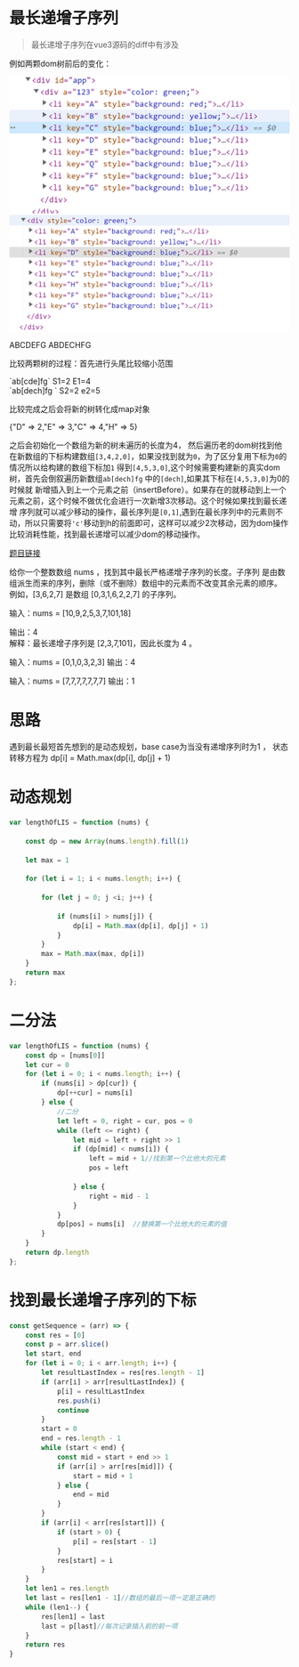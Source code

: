 # 最长递增子序列

> 最长递增子序列在vue3源码的diff中有涉及

例如两颗dom树前后的变化：
<div> <img src="../public/img/before-diff.png"/></div>
<div> <img src="../public/img/after-diff.png"/></div>

ABCDEFG
ABDECHFG

比较两颗树的过程：首先进行头尾比较缩小范围
 <div>`ab[cde]fg`  S1=2  E1=4</div>
 <div>`ab[dech]fg ` S2=2  e2=5</div>

比较完成之后会将新的树转化成map对象

{"D" => 2,"E" => 3,"C" => 4,"H" => 5}

之后会初始化一个数组为新的树未遍历的长度为4，
然后遍历老的dom树找到他在新数组的下标构建数组`[3,4,2,0]`，如果没找到就为`0`，为了区分复用下标为`0`的情况所以给构建的数组下标加`1`
得到`[4,5,3,0]`,这个时候需要构建新的真实dom树，首先会倒叙遍历新数组`ab[dech]fg` 中的`[dech]`,如果其下标在`[4,5,3,0]`为0的时候就
新增插入到上一个元素之前（insertBefore）。如果存在的就移动到上一个元素之前，这个时候不做优化会进行一次新增3次移动。这个时候如果找到最长递增
序列就可以减少移动的操作，最长序列是`[0,1]`,遇到在最长序列中的元素则不动，所以只需要将`'c'`移动到h的前面即可，这样可以减少2次移动，因为dom操作比较消耗性能，找到最长递增可以减少dom的移动操作。
 


<a href="https://leetcode-cn.com/problems/longest-increasing-subsequence/" target="_blank">题目链接</a>

给你一个整数数组 nums ，找到其中最长严格递增子序列的长度。子序列 是由数组派生而来的序列，删除（或不删除）数组中的元素而不改变其余元素的顺序。
例如，[3,6,2,7] 是数组 [0,3,1,6,2,2,7] 的子序列。






 输入：nums = [10,9,2,5,3,7,101,18]
 <div>输出：4</div>

<div>解释：最长递增子序列是 [2,3,7,101]，因此长度为 4 。</div>



输入：nums = [0,1,0,3,2,3]
输出：4

输入：nums = [7,7,7,7,7,7,7]
输出：1

# 思路
遇到最长最短首先想到的是动态规划，base case为当没有递增序列时为1 ，
状态转移方程为 dp[i] = Math.max(dp[i], dp[j] + 1)

# 动态规划

```js
var lengthOfLIS = function (nums) {

    const dp = new Array(nums.length).fill(1)

    let max = 1

    for (let i = 1; i < nums.length; i++) {

        for (let j = 0; j <i; j++) {

            if (nums[i] > nums[j]) {
                dp[i] = Math.max(dp[i], dp[j] + 1)
            }
        }
        max = Math.max(max, dp[i])
    }
    return max
};

```

# 二分法

```js
var lengthOfLIS = function (nums) {
    const dp = [nums[0]]
    let cur = 0
    for (let i = 0; i < nums.length; i++) {
        if (nums[i] > dp[cur]) {
            dp[++cur] = nums[i]
        } else {
            //二分
            let left = 0, right = cur, pos = 0
            while (left <= right) {
                let mid = left + right >> 1
                if (dp[mid] < nums[i]) {
                    left = mid + 1//找到第一个比他大的元素
                    pos = left

                } else {
                    right = mid - 1
                }
            }
            dp[pos] = nums[i]  //替换第一个比他大的元素的值
        }
    }
    return dp.length
};
```


# 找到最长递增子序列的下标

```js
const getSequence = (arr) => {
    const res = [0]
    const p = arr.slice()
    let start, end
    for (let i = 0; i < arr.length; i++) {
        let resultLastIndex = res[res.length - 1]
        if (arr[i] > arr[resultLastIndex]) {
            p[i] = resultLastIndex
            res.push(i)
            continue
        }
        start = 0
        end = res.length - 1
        while (start < end) {
            const mid = start + end >> 1
            if (arr[i] > arr[res[mid]]) {
                start = mid + 1
            } else {
                end = mid
            }
        }
        if (arr[i] < arr[res[start]]) {
            if (start > 0) {
                p[i] = res[start - 1]
            }
            res[start] = i
        }
    }
    let len1 = res.length
    let last = res[len1 - 1]//数组的最后一项一定是正确的
    while (len1--) {
        res[len1] = last
        last = p[last]//每次记录插入前的前一项
    }
    return res
}
```